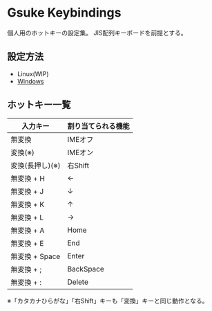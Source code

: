 # Gsuke Keybindings

個人用のホットキーの設定集。
JIS配列キーボードを前提とする。

## 設定方法

* Linux(WIP)
* [Windows](windows/README.md)

## ホットキー一覧

| 入力キー        | 割り当てられる機能 |
| ----------- | --------- |
| 無変換         | IMEオフ     |
| 変換(※)       | IMEオン     |
| 変換(長押し)(※)  | 右Shift    |
| 無変換 + H     | ←         |
| 無変換 + J     | ↓         |
| 無変換 + K     | ↑         |
| 無変換 + L     | →         |
| 無変換 + A     | Home      |
| 無変換 + E     | End       |
| 無変換 + Space | Enter     |
| 無変換 + ;     | BackSpace |
| 無変換 + :     | Delete    |

※「カタカナひらがな」「右Shift」キーも「変換」キーと同じ動作となる。
